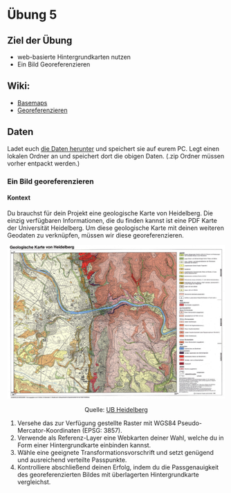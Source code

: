 # Übung 5
## Ziel der Übung
* web-basierte Hintergrundkarten nutzen
* Ein Bild Georeferenzieren


## Wiki:
* [Basemaps](https://courses.gistools.geog.uni-heidelberg.de/giscience/gis-einfuehrung/wikis/qgis-Basemaps)
* [Georeferenzieren](https://courses.gistools.geog.uni-heidelberg.de/giscience/gis-einfuehrung/wikis/qgis-Georeferenzierung)


## Daten
Ladet euch [die Daten herunter](exercise_05b_data.zip) und speichert sie auf eurem PC. Legt einen lokalen Ordner an und speichert dort die obigen Daten. (.zip Ordner müssen vorher entpackt werden.)


### Ein Bild georeferenzieren
#### Kontext
Du brauchst für dein Projekt eine geologische Karte von Heidelberg. Die einzig verfügbaren Informationen, die du finden kannst ist eine PDF Karte der Universität Heidelberg. Um diese geologische Karte mit deinen weiteren Geodaten zu verknüpfen, müssen wir diese georeferenzieren.

![Geologische Karte von Heidelberg](geologische_karte_heidelberg.PNG)

<p align="center">
     Quelle: <a href = "http://archiv.ub.uni-heidelberg.de/volltextserver/1662/2/Karte2.pdf"> UB Heidelberg </a>
</p>

1. Versehe das zur Verfügung gestellte Raster mit WGS84 Pseudo-Mercator-Koordinaten (EPSG: 3857).
2. Verwende als Referenz-Layer eine Webkarten deiner Wahl, welche du in Form einer Hintergrundkarte einbinden kannst.
3. Wähle eine geeignete Transformationsvorschrift und setzt genügend und ausreichend verteilte Passpunkte.
4. Kontrolliere abschließend deinen Erfolg, indem du die Passgenauigkeit des georeferenzierten Bildes mit überlagerten Hintergrundkarte vergleichst.
